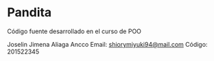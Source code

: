 # Pandita
Código fuente desarrollado en el curso de POO

Joselin Jimena Aliaga Ancco
Email: shiorymiyuki94@mail.com
Código: 201522345
